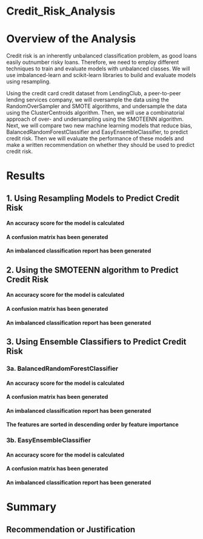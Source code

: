 # Credit_Risk_Analysis
# Overview of the Analysis
Credit risk is an inherently unbalanced classification problem, as good loans easily outnumber risky loans. Therefore, we need to employ different 
techniques to train and evaluate models with unbalanced classes. We will use imbalanced-learn and scikit-learn libraries to build and evaluate 
models using resampling.

Using the credit card credit dataset from LendingClub, a peer-to-peer lending services company, we will oversample the data using the RandomOverSampler 
and SMOTE algorithms, and undersample the data using the ClusterCentroids algorithm. Then, we will use a combinatorial approach of over- and undersampling 
using the SMOTEENN algorithm. Next, we will compare two new machine learning models that reduce bias, BalancedRandomForestClassifier and EasyEnsembleClassifier, 
to predict credit risk. Then we will evaluate the performance of these models and make a written recommendation on whether they should be used to predict credit risk.

# Results
## 1. Using Resampling Models to Predict Credit Risk 
#### An accuracy score for the model is calculated
#### A confusion matrix has been generated
#### An imbalanced classification report has been generated


## 2. Using the SMOTEENN algorithm to Predict Credit Risk
#### An accuracy score for the model is calculated
#### A confusion matrix has been generated
#### An imbalanced classification report has been generated


## 3. Using Ensemble Classifiers to Predict Credit Risk
### 3a. BalancedRandomForestClassifier
#### An accuracy score for the model is calculated
#### A confusion matrix has been generated
#### An imbalanced classification report has been generated
#### The features are sorted in descending order by feature importance

### 3b. EasyEnsembleClassifier
#### An accuracy score for the model is calculated
#### A confusion matrix has been generated
#### An imbalanced classification report has been generated


# Summary
## Recommendation or Justification
